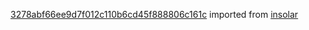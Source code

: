 [3278abf66ee9d7f012c110b6cd45f888806c161c](https://github.com/insolar/insolar/commit/3278abf66ee9d7f012c110b6cd45f888806c161c) imported from [insolar](https://github.com/insolar/insolar)
